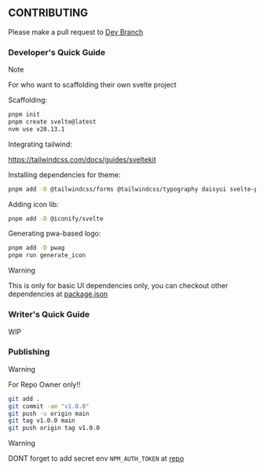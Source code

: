 ## CONTRIBUTING

Please make a pull request to [Dev Branch](https://github.com/Ratimon/redprint-wizard/tree/dev)

### Developer's Quick Guide

>[!NOTE]
> For who want to scaffolding their own svelte project

Scaffolding:

```bash
pnpm init
pnpm create svelte@latest
nvm use v20.13.1
```

Integrating tailwind:

https://tailwindcss.com/docs/guides/sveltekit

Installing dependencies for theme:

```bash
pnpm add -D @tailwindcss/forms @tailwindcss/typography daisyui svelte-preprocess postcss-load-config
```

Adding icon lib:

```bash
pnpm add -D @iconify/svelte
```

Generating pwa-based logo:
```bash
pnpm add -D pwag
pnpm run generate_icon
```

>[!WARNING]
> This is only for basic UI dependencies only, you can checkout other dependencies at [package.json](./package.json)

### Writer's Quick Guide

WIP

### Publishing

>[!WARNING]
> For Repo Owner only!!

```bash
git add .
git commit -am "v1.0.0"
git push -u origin main
git tag v1.0.0 main
git push origin tag v1.0.0
```

>[!WARNING]
> DONT forget to add secret env `NPM_AUTH_TOKEN` at [repo](https://github.com/Ratimon/redprint-wizard/settings/secrets/actions)